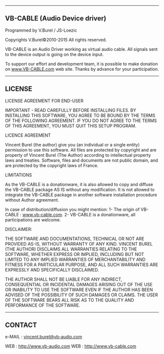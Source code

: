 -----------------------------------------------------------------
VB-CABLE (Audio Device driver)
-----------------------------------------------------------------

Programmed by V.Burel / JS-Loezic

Copyrights V.Burel©2010-2015 All rights reserved.

VB-CABLE is an Audio Driver working as virtual audio cable.
All signals sent to the device output is going on the device input.

To support our effort and development team, it is possible to make 
donation on www.VB-CABLE.com web site. Thanks by advance for your 
participation.

-----------------------------------------------------------------
LICENSE
-----------------------------------------------------------------

LICENSE AGREEMENT FOR END-USER

IMPORTANT - READ CAREFULLY BEFORE INSTALLING
FILES. BY INSTALLING THIS SOFTWARE, YOU AGREE
TO BE BOUND BY THE TERMS OF THE FOLLOWING 
AGREEMENT. IF YOU DO NOT AGREE TO THE TERMS 
OF THIS AGREEMENT, YOU MUST QUIT THIS SETUP 
PROGRAM.


LICENCE AGREEMENT

Vincent Burel (the author) give you (an individual
or a single entity) permission to use this software.
All files are protected by copyright and are 
property of Vincent Burel (The Author) according to
intellectual property laws and treaties. 
Software, files and documents are not public 
domain, and are protected by the copyright laws
of France.  

LIMITATIONS 

As the VB-CABLE is a donationware, it is also allowed
to copy and diffuse the VB-CABLE package AS IS without
any modification. It is not allowed to integrate the 
VB-CABLE package in another software installation 
procedure without Author agreement.

In case of distribution/diffusion you might mention:
1- The origin of VB-CABLE : www.vb-cable.com.
2- VB-CABLE is a donationware, all participations are welcome.


DISCLAIMER: 

THE SOFTWARE AND DOCUMENTATIONS, TECHNICAL
OR NOT ARE PROVIDED AS-IS, WITHOUT WARRANTY
OF ANY KIND. VINCENT BUREL (THE AUTHOR)
DISCLAIMS ALL WARRANTIES RELATING TO THE
SOFTWARE, WHETHER EXPRESS OR IMPLIED,
INCLUDING BUT NOT LIMITED TO ANY IMPLIED 
WARRANTIES OF MERCHANTABILITY AND FITNESS
FOR A PARTICULAR PURPOSE, AND ALL SUCH 
WARRANTIES ARE EXPRESSLY AND SPECIFICALLY
DISCLAIMED.

THE AUTHOR SHALL NOT BE LIABLE FOR ANY 
INDIRECT, CONSEQUENTIAL OR INCIDENTAL
DAMAGES ARISING OUT OF THE USE OR INABILITY
TO USE THE SOFTWARE EVEN IF THE AUTHOR HAS
BEEN ADVISED OF THE POSSIBILITY OF SUCH
DAMAGES OR CLAIMS. THE USER OF THE SOFTWARE
BEARS ALL RISK AS TO THE QUALITY AND
PERFORMANCE OF THE SOFTWARE.


-----------------------------------------------------------------
CONTACT
-----------------------------------------------------------------

e-MAIL : vincent.burel@vb-audio.com

WEB : http://www.vb-audio.com
WEB : http://www.vb-cable.com

